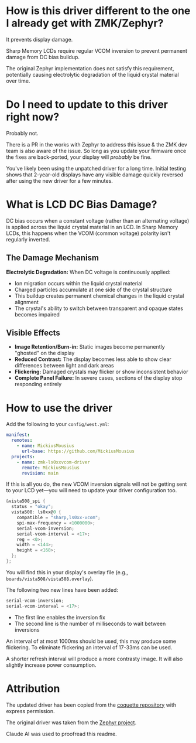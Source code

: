 # How is this driver different to the one I already get with ZMK/Zephyr?

It prevents display damage.

Sharp Memory LCDs require regular VCOM inversion to prevent permanent damage from DC bias buildup.

The original Zephyr implementation does not satisfy this requirement, potentially causing electrolytic degradation of the liquid crystal material over time.

# Do I need to update to this driver right now?

Probably not.

There is a PR in the works with Zephyr to address this issue & the ZMK dev team is also aware of the issue. So long as you update your firmware once the fixes are back-ported, your display will *probably* be fine.

You've likely been using the unpatched driver for a long time. Initial testing shows that 2-year-old displays have any visible damage quickly reversed after using the new driver for a few minutes.

# What is LCD DC Bias Damage?

DC bias occurs when a constant voltage (rather than an alternating voltage) is applied across the liquid crystal material in an LCD. In Sharp Memory LCDs, this happens when the VCOM (common voltage) polarity isn't regularly inverted.

## The Damage Mechanism

**Electrolytic Degradation:** When DC voltage is continuously applied:

- Ion migration occurs within the liquid crystal material
- Charged particles accumulate at one side of the crystal structure
- This buildup creates permanent chemical changes in the liquid crystal alignment
- The crystal's ability to switch between transparent and opaque states becomes impaired

## Visible Effects

- **Image Retention/Burn-in:** Static images become permanently "ghosted" on the display
- **Reduced Contrast:** The display becomes less able to show clear differences between light and dark areas
- **Flickering:** Damaged crystals may flicker or show inconsistent behavior
- **Complete Panel Failure:** In severe cases, sections of the display stop responding entirely

# How to use the driver

Add the following to your `config/west.yml`:

```yaml
manifest:
  remotes:
    - name: MickiusMousius
      url-base: https://github.com/MickiusMousius
  projects:
    - name: zmk-ls0xxvcom-driver
      remote: MickiusMousius
      revision: main
```

If this is all you do, the new VCOM inversion signals will not be getting sent to your LCD yet—you will need to update your driver configuration too.

```c
&vista508_spi {
  status = "okay";
  vista508: ls0xx@0 {
    compatible = "sharp,ls0xx-vcom";
    spi-max-frequency = <1000000>;
    serial-vcom-inversion;
    serial-vcom-interval = <17>;
    reg = <0>;
    width = <144>;
    height = <168>;
  };
};
```

You will find this in your display's overlay file (e.g., `boards/vista508/vista508.overlay`).

The following two new lines have been added:

```c
serial-vcom-inversion;
serial-vcom-interval = <17>;
```

- The first line enables the inversion fix
- The second line is the number of milliseconds to wait between inversions

An interval of at most 1000ms should be used, this may produce some flickering. To eliminate flickering an interval of 17-33ms can be used.

A shorter refresh interval will produce a more contrasty image. It will also slightly increase power consumption.

# Attribution

The updated driver has been copied from the [coquette repository](https://ravy.dev/coquette/z-module-coquette) with express permission.

The original driver was taken from the [Zephyr project](https://github.com/zephyrproject-rtos/zephyr/blob/main/drivers/display/ls0xx.c).

Claude AI was used to proofread this readme.